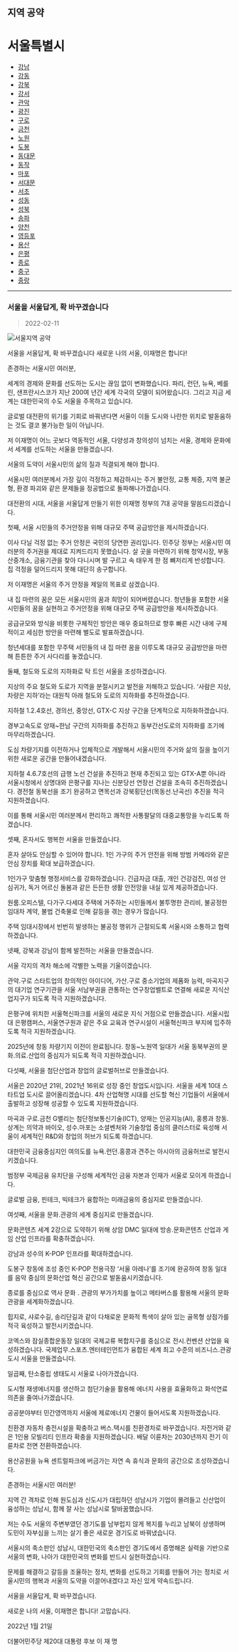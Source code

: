 ## 지역 공약

# 서울특별시
- [강남](./005_001_001/005_001_001.md)
- [강동](./005_001_002/005_001_002.md)
- [강북](./005_001_003/005_001_003.md)
- [강서](./005_001_004/005_001_004.md)
- [관악](./005_001_005/005_001_005.md)
- [광진](./005_001_006/005_001_006.md)
- [구로](./005_001_007/005_001_007.md)
- [금천](./005_001_008/005_001_008.md)
- [노원](./005_001_009/005_001_009.md)
- [도봉](./005_001_010/005_001_010.md)
- [동대문](./005_001_011/005_001_011.md)
- [동작](./005_001_012/005_001_012.md)
- [마포](./005_001_013/005_001_013.md)
- [서대문](./005_001_014/005_001_014.md)
- [서초](./005_001_015/005_001_015.md)
- [성동](./005_001_016/005_001_016.md)
- [성북](./005_001_017/005_001_017.md)
- [송파](./005_001_018/005_001_018.md)
- [양천](./005_001_019/005_001_019.md)
- [영등포](./005_001_020/005_001_020.md)
- [용산](./005_001_021/005_001_021.md)
- [은평](./005_001_022/005_001_022.md)
- [종로](./005_001_023/005_001_023.md)
- [중구](./005_001_024/005_001_024.md)
- [중랑](./005_001_025/005_001_025.md)

---

### 서울을 서울답게, 확 바꾸겠습니다
> 2022-02-11
							
![서울지역 공약](./005_001.png)


서울을 서울답게, 확 바꾸겠습니다
새로운 나의 서울, 이재명은 합니다!
 
존경하는 서울시민 여러분,

세계의 경제와 문화를 선도하는 도시는 끊임 없이 변화했습니다.
파리, 런던, 뉴욕, 베를린, 샌프란시스코가
지난 200여 년간 세계 각국의 모델이 되어왔습니다.
그리고 지금 세계는 대한민국의 수도 서울을 주목하고 있습니다.

글로벌 대전환의 위기를 기회로 바꿔낸다면
서울이 이들 도시와 나란한 위치로 발돋움하는 것도
결코 불가능한 일이 아닙니다.

저 이재명이 어느 곳보다 역동적인 서울,
다양성과 창의성이 넘치는 서울,
경제와 문화에서 세계를 선도하는 서울을 만들겠습니다.

서울의 도약이 서울시민의 삶의 질과 직결되게 해야 합니다.  

서울시민 여러분께서 가장 깊이 걱정하고 체감하시는 
주거 불안정, 교통 체증, 지역 불균형, 환경 파괴와 같은 문제들을
정공법으로 돌파해나가겠습니다.

대전환의 시대, 서울을 서울답게 만들기 위한
이재명 정부의 7대 공약을 말씀드리겠습니다.

첫째, 서울 시민들의 주거안정을 위해 
대규모 주택 공급방안을 제시하겠습니다. 

이사 다닐 걱정 없는 주거 안정은 국민의 당연한 권리입니다.
민주당 정부는 서울시민 여러분의 주거권을
제대로 지켜드리지 못했습니다.
살 곳을 마련하기 위해 
청약시장, 부동산중개소, 금융기관을 찾아 다니시며 
발 구르고 속 태우게 한 점 뼈저리게 반성합니다.
집 걱정을 덜어드리지 못해 대단히 송구합니다.

저 이재명은 서울의 주거 안정을 제일의 목표로 삼겠습니다. 

내 집 마련의 꿈은 
모든 서울시민의 꿈과 희망이 되어버렸습니다. 
청년들을 포함한 서울 시민들의 꿈을 실현하고 
주거안정을 위해 대규모 주택 공급방안을 제시하겠습니다. 

공급규모와 방식을 비롯한 구체적인 방안은 매우 중요하므로
향후 빠른 시간 내에 구체적이고 세심한 방안을 마련해 
별도로 발표하겠습니다.  

청년세대를 포함한 무주택 서민들의 내 집 마련 꿈을 이루도록 
대규모 공급방안을 마련해 튼튼한 주거 사다리를 놓겠습니다. 

둘째, 철도와 도로의 지하화로 탁 트인 서울을 조성하겠습니다.

지상의 주요 철도와 도로가 
지역을 분절시키고 발전을 저해하고 있습니다.
‘사람은 지상, 차량은 지하’라는 대원칙 아래
철도와 도로의 지하화를 추진하겠습니다. 

지하철 1․2․4호선, 경의선, 중앙선, GTX-C 지상 구간을
단계적으로 지하화하겠습니다.

경부고속도로 양재~한남 구간의 지하화를 추진하고
동부간선도로의 지하화를 조기에 마무리하겠습니다.


도심 차량기지를 이전하거나 입체적으로 개발해서 
서울시민의 주거와 삶의 질을 높이기 위한 
새로운 공간을 만들어내겠습니다. 

지하철 4․6․7호선의 급행 노선 건설을 추진하고 
현재 추진되고 있는 GTX-A뿐 아니라
서울시청에서 상명대와 은평구를 지나는
신분당선 연장선 건설을 조속히 추진하겠습니다.
경전철 동북선을 조기 완공하고
면목선과 강북횡단선(목동선․난곡선) 추진을 적극 지원하겠습니다. 

이를 통해 서울시민 여러분께서
편리하고 쾌적한 사통팔달의 대중교통망을 누리도록 하겠습니다.

셋째, 혼자서도 행복한 서울을 만들겠습니다.

혼자 살아도 안심할 수 있어야 합니다. 
1인 가구의 주거 안전을 위해
방범 카메라와 같은 안심 장치를 확대 보급하겠습니다.

1인가구 맞춤형 행정서비스를 강화하겠습니다.
긴급자금 대출, 개인 건강검진, 여성 안심귀가, 독거 어르신 돌봄과 같은
든든한 생활 안전망을 내실 있게 제공하겠습니다.

원룸․오피스텔, 다가구․다세대 주택에 거주하는 시민들께서
불투명한 관리비, 불공정한 임대차 계약, 불법 건축물로 인해
갈등을 겪는 경우가 많습니다.

주택 임대시장에서 빈번히 발생하는 불공정 행위가 근절되도록
서울시와 소통하고 협력하겠습니다.

넷째, 강북과 강남이 함께 발전하는 서울을 만들겠습니다.

서울 각지의 격차 해소에 각별한 노력을 기울이겠습니다.

관악․구로 스타트업의 창의적인 아이디어, 
가산․구로 중소기업의 제품화 능력, 
마곡지구의 대기업 연구기관을 
서울 서남부권을 관통하는 연구창업벨트로 연결해 
새로운 지식산업지구가 되도록 적극 지원하겠습니다.

은평구에 위치한 서울혁신파크를
서울의 새로운 지식 거점으로 만들겠습니다.
서울시립대 은평캠퍼스, 서울연구원과 같은 주요 교육과 연구시설이 서울혁신파크 부지에 입주하도록 적극 지원하겠습니다. 

2025년에 창동 차량기지 이전이 완료됩니다. 
창동~노원역 일대가 서울 동북부권의
문화․의료․산업의 중심지가 되도록 적극 지원하겠습니다. 

다섯째, 서울을 첨단산업과 창업의 글로벌허브로 만들겠습니다. 

서울은 2020년 21위, 2021년 16위로 성장 중인 창업도시입니다.
서울을 세계 10대 스타트업 도시로 끌어올리겠습니다.
4차 산업혁명 시대를 선도할 혁신 기업들이
서울에서 출발하고 성장해 성공할 수 있도록 지원하겠습니다. 

마곡과 구로․금천 G밸리는 첨단정보통신기술(ICT), 
양재는 인공지능(AI), 
홍릉과 창동․상계는 의약과 바이오, 
성수․마포는 소셜벤처와 기술창업 중심의 클러스터로 육성해 
서울이 세계적인 R&D와 창업의 허브가 되도록 하겠습니다. 

대한민국 금융중심지인 여의도를
뉴욕․런던․홍콩과 견주는 아시아의 금융허브로 발전시키겠습니다. 

범정부 국제금융 유치단을 구성해
세계적인 금융 자본과 인재가 서울로 모이게 하겠습니다. 

글로벌 금융, 핀테크, 빅테크가 융합하는
미래금융의 중심지로 만들겠습니다.

여섯째, 서울을 문화․관광의 세계 중심지로 만들겠습니다. 

문화콘텐츠 세계 2강으로 도약하기 위해
상암 DMC 일대에 방송․문화콘텐츠 산업과
게임 산업 인프라를 확충하겠습니다.

강남과 성수의 K-POP 인프라를 확대하겠습니다.

도봉구 창동에 조성 중인 K-POP 전용극장
‘서울 아레나’를 조기에 완공하여
창동 일대를 음악 중심의 문화산업 혁신 공간으로 발돋움시키겠습니다.

종로를 중심으로 역사 문화 ․ 관광의 부가가치를 높이고 
메타버스를 활용해 서울의 문화관광을 세계화하겠습니다.

힙지로, 샤로수길, 송리단길과 같이
다채로운 문화적 특색이 살아 있는 골목형 상점가를
적극 육성하고 발전시키겠습니다.

코엑스와 잠실종합운동장 일대의 국제교류 복합지구를 중심으로 전시․컨벤션 산업을 육성하겠습니다. 
국제업무․스포츠․엔터테인먼트가 융합된
세계 최고 수준의 비즈니스․관광 도시 서울을 만들겠습니다.

일곱째, 탄소중립 생태도시 서울로 나아가겠습니다.

도시형 재생에너지를 생산하고
첨단기술을 활용해 에너지 사용을 효율화하고
화석연료 의존을 줄여나가겠습니다.

공공분야부터 민간영역까지
서울에 제로에너지 건물이 들어서도록 지원하겠습니다.

친환경 자동차 충전시설을 확충하고 
버스․택시를 친환경차로 바꾸겠습니다.
자전거와 같은 1인용 모빌리티 인프라 확충을 지원하겠습니다.
배달 이륜차는 2030년까지 전기 이륜차로 전면 전환하겠습니다.

용산공원을 뉴욕 센트럴파크에 버금가는
자연 속 휴식과 문화의 공간으로 조성하겠습니다.

존경하는 서울시민 여러분!

지역 간 격차로 인해 원도심과 신도시가 대립하던 성남시가
기업이 몰려들고 신산업이 융성하는 성남시,
함께 잘 사는 성남시로 탈바꿈했습니다.

저는 수도 서울의 주변부였던 경기도를
남부럽지 않게 복지를 누리고
남북이 상생하며 도민이 자부심을 느끼는 
살기 좋은 새로운 경기도로 바꿔냈습니다. 

서울시의 축소판인 성남시,
대한민국의 축소판인 경기도에서 증명해온 실력을 기반으로
서울의 변화, 나아가 대한민국의 변화를 반드시 실현하겠습니다.

문제를 해결하고 갈등을 조율하는 정치,
변화를 선도하고 기회를 만들어 가는 정치로
서울시민의 행복과 서울의 도약을 이끌어내겠다고
자신 있게 약속드립니다.

서울을 서울답게, 확 바꾸겠습니다.

새로운 나의 서울, 이재명은 합니다!
고맙습니다.

2022년 1월 21일

더불어민주당 제20대 대통령 후보 이 재 명​ 